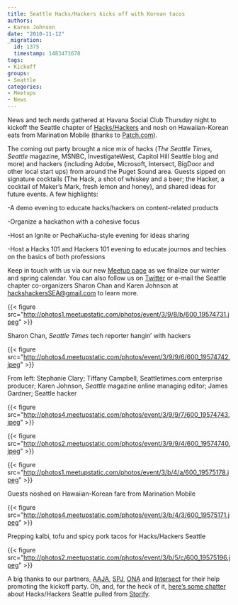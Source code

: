 ```yaml
---
title: Seattle Hacks/Hackers kicks off with Korean tacos
authors:
- Karen Johnson
date: "2010-11-12"
_migration:
  id: 1375
  timestamp: 1483471678
tags:
- Kickoff
groups:
- Seattle
categories:
- Meetups
- News
---
```


News and tech nerds gathered at Havana Social Club Thursday night to kickoff the Seattle chapter of [Hacks/Hackers][1] and nosh on Hawaiian-Korean eats from Marination Mobile (thanks to [Patch.com][2]).

The coming out party brought a nice mix of hacks (_The Seattle Times_, _Seattle_ magazine, MSNBC, InvestigateWest, Capitol Hill Seattle blog and more) and hackers (including Adobe, Microsoft, Intersect, BigDoor and other local start ups) from around the Puget Sound area. Guests sipped on signature cocktails (The Hack, a shot of whiskey and a beer; the Hacker, a cocktail of Maker&#8217;s Mark, fresh lemon and honey), and shared ideas for future events. A few highlights:

-A demo evening to educate hacks/hackers on content-related products

-Organize a hackathon with a cohesive focus

-Host an Ignite or PechaKucha-style evening for ideas sharing

-Host a Hacks 101 and Hackers 101 evening to educate journos and techies on the basics of both professions

Keep in touch with us via our new [Meetup page][3] as we finalize our winter and spring calendar. You can also follow us on [Twitter][4] or e-mail the Seattle chapter co-organizers Sharon Chan and Karen Johnson at hackshackersSEA@gmail.com to learn more.

{{< figure src="http://photos1.meetupstatic.com/photos/event/3/9/8/b/600_19574731.jpeg" >}}

Sharon Chan, _Seattle Times_ tech reporter hangin&#8217; with hackers

{{< figure src="http://photos4.meetupstatic.com/photos/event/3/9/9/6/600_19574742.jpeg" >}}

From left: Stephanie Clary; Tiffany Campbell, Seattletimes.com enterprise producer; Karen Johnson, _Seattle_ magazine online managing editor; James Gardner; Seattle hacker

{{< figure src="http://photos4.meetupstatic.com/photos/event/3/9/9/7/600_19574743.jpeg" >}}

{{< figure src="http://photos2.meetupstatic.com/photos/event/3/9/9/4/600_19574740.jpeg" >}}

{{< figure src="http://photos1.meetupstatic.com/photos/event/3/b/4/a/600_19575178.jpeg" >}}

Guests noshed on Hawaiian-Korean fare from Marination Mobile

{{< figure src="http://photos4.meetupstatic.com/photos/event/3/b/4/3/600_19575171.jpeg" >}}

Prepping kalbi, tofu and spicy pork tacos for Hacks/Hackers Seattle

{{< figure src="http://photos2.meetupstatic.com/photos/event/3/b/5/c/600_19575196.jpeg" >}}

A big thanks to our partners, [AAJA][5], [SPJ][6], [ONA][7] and [Intersect][8] for their help promoting the kickoff party. Oh, and, for the heck of it, [here&#8217;s some chatter][9] about Hacks/Hackers Seattle pulled from [Storify][10].

 [1]: hackshackers.com
 [2]: patch.com
 [3]: http://www.meetup.com/Hacks-Hackers-Seattle/
 [4]: www.twitter.com/hackshackerssea
 [5]: aaja.org
 [6]: spjwash.org
 [7]: ona.org
 [8]: intersect.com
 [9]: http://storify.com/karen_l_johnson/hackshackers-seattle-kickoff
 [10]: storify.com